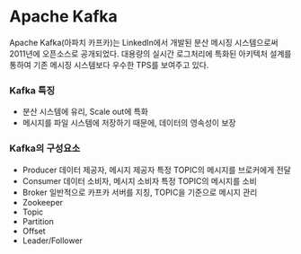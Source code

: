 # Apache Kafka

Apache Kafka(아파치 카프카)는 LinkedIn에서 개발된 분산 메시징 시스템으로써 2011년에 오픈소스로 공개되었다. 대용량의 실시간 로그처리에 특화된 아키텍처 설계를 통하여 기존 메시징 시스템보다 우수한 TPS를 보여주고 있다.

### Kafka 특징
 - 분산 시스템에 유리, Scale out에 특화
 - 메시지를 파일 시스템에 저장하기 때문에, 데이터의 영속성이 보장

### Kafka의 구성요소
  - Producer
데이터 제공자, 메시지 제공자
특정 TOPIC의 메시지를 브로커에게 전달
 - Consumer
데이터 소비자, 메시지 소비자
특정 TOPIC의 메시지를 소비
 - Broker
 일반적으로 카프카 서버를 지칭, TOPIC을 기준으로 메시지 관리
 - Zookeeper
 - Topic
 - Partition
 - Offset
 - Leader/Follower

